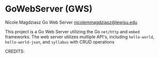 # GoWebServer (GWS)

Nicole Magdziasz
Go Web Server
nicolemmagdziasz@lewisu.edu

This project is a Go Web Server utilizing the Go `net/http` and `embed` frameworks.
The web server utilizes multiple API's, including `hello-world`, `hello-world-json`,
and `syllabus` with CRUD operations

CREDITS:

